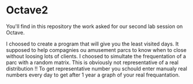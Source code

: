 # Octave2
You'll find in this repository the work asked for our second lab session on Octave.

I choosed to create a program that will give you the least visited days. It supposed to help compagnies ou amusement parcs to know 
when to close without loosing lots of clients. 
I choosed to simultate the frequentation of a parc with a random matrix. This is obviously not representative of a real distribution !!
To get representative number you schould enter manualy real numbers every day to get after 1 year a graph of your real frequantation.
